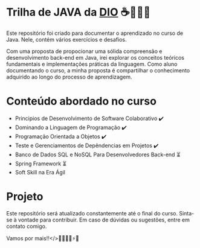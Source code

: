 # Trilha de JAVA da [DIO](https://www.dio.me/sign-up?ref=0HLTFOGNMR) ☕👩🏾‍💻

Este repositório foi criado para documentar o aprendizado no curso de Java. Nele, contém vários exercícios e desafios.

Com uma proposta de propocionar uma sólida compreensão e desenvolvimento back-end em Java, irei explorar os conceitos teóricos fundamentais e implementações práticas da linguagem. Como aluno documentando o curso, a minha proposta é compartilhar o conhecimento adquirido ao longo do processo de aprendizagem.

# Conteúdo abordado no curso 
* Principios  de Desenvolvimento de Software Colaborativo ✔️
* Dominando a Linguagem de Programação ✔️  
* Programação Orientada a Objetos ✔️ 
* Teste e Gerenciamentos de Depêndencias em Projetos ✔️ 
* Banco de Dados SQL e NoSQL Para Desenvolvedores Back-end ⏳
* Spring Framework ⏳
* Soft Skill na Era Ágil

# Projeto
Este repositório será atualizado constantemente até o final do curso. Sinta-se à vontade para contribuir. Em caso de dúvidas ou sugestões, entre em contato comigo.

Vamos por mais!!</>👩🏾‍💻🚀⚡🎯
